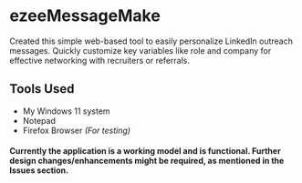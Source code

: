 # ezeeMessageMake
Created this simple web-based tool to easily personalize LinkedIn outreach messages. Quickly customize key variables like role and company for effective networking with recruiters or referrals.

## Tools Used
- My Windows 11 system
- Notepad
- Firefox Browser _(For testing)_

#### Currently the application is a working model and is functional. Further design changes/enhancements might be required, as mentioned in the Issues section.

